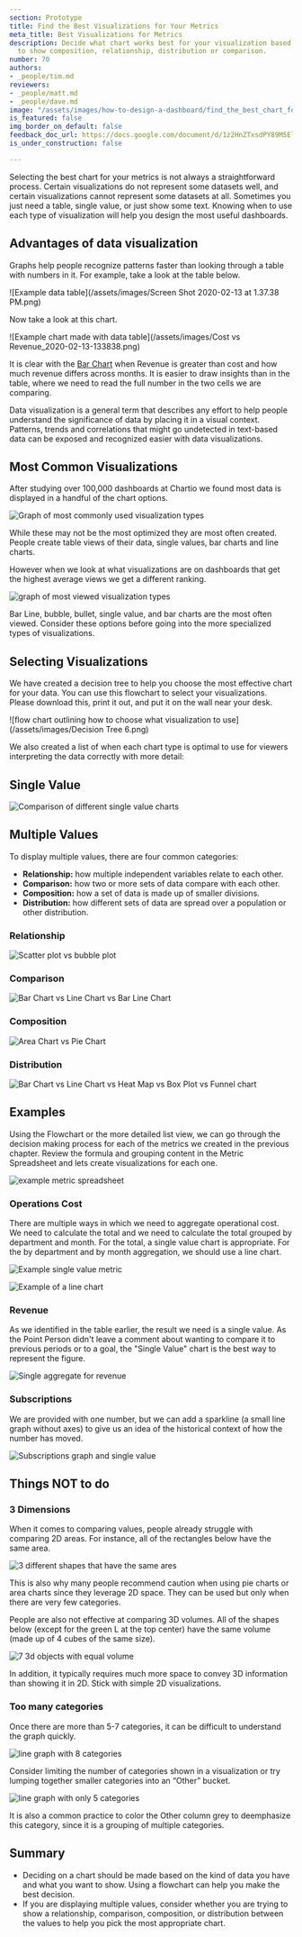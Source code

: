 ```yaml
---
section: Prototype
title: Find the Best Visualizations for Your Metrics
meta_title: Best Visualizations for Metrics
description: Decide what chart works best for your visualization based on if you want
  to show composition, relationship, distribution or comparison.
number: 70
authors:
- _people/tim.md
reviewers:
- _people/matt.md
- _people/dave.md
image: "/assets/images/how-to-design-a-dashboard/find_the_best_chart_for_your_metrics/exampleChart.png"
is_featured: false
img_border_on_default: false
feedback_doc_url: https://docs.google.com/document/d/1z2HnZTxsdPY89M5ElREXoGSIcQMrPzwdYVcaAbFz9eQ/edit?usp=sharing
is_under_construction: false

---
```

Selecting the best chart for your metrics is not always a straightforward process. Certain visualizations do not represent some datasets well, and certain visualizations cannot represent some datasets at all. Sometimes you just need a table, single value, or just show some text. Knowing when to use each type of visualization will help you design the most useful dashboards.

## Advantages of data visualization

Graphs help people recognize patterns faster than looking through a table with numbers in it. For example, take a look at the table below.

![Example data table](/assets/images/Screen Shot 2020-02-13 at 1.37.38 PM.png)

Now take a look at this chart.

![Example chart made with data table](/assets/images/Cost vs Revenue_2020-02-13-133838.png)

It is clear with the [Bar Chart](https://chartio.com/learn/charts/bar-chart-complete-guide/) when Revenue is greater than cost and how much revenue differs across months. It is easier to draw insights than in the table, where we need to read the full number in the two cells we are comparing.

Data visualization is a general term that describes any effort to help people understand the significance of data by placing it in a visual context. Patterns, trends and correlations that might go undetected in text-based data can be exposed and recognized easier with data visualizations.

## Most Common Visualizations

After studying over 100,000 dashboards at Chartio we found most data is displayed in a handful of the chart options.

![Graph of  most commonly used visualization types](/assets/images/how-to-design-a-dashboard/find_the_best_chart_for_your_metrics/dashboardCreationCount.png)

While these may not be the most optimized they are most often created. People create table views of their data, single values, bar charts and line charts. 

However when we look at what visualizations are on dashboards that get the highest average views we get a different ranking.

![graph of most viewed visualization types](/assets/images/how-to-design-a-dashboard/find_the_best_chart_for_your_metrics/dashboardAverageViews.png)

Bar Line, bubble, bullet, single value, and bar charts are the most often viewed. Consider these options before going into the more specialized types of visualizations.

## Selecting Visualizations

We have created a decision tree to help you choose the most effective chart for your data. You can use this flowchart to select your visualizations. Please download this, print it out, and put it on the wall near your desk.

![flow chart outlining how to choose what visualization to use](/assets/images/Decision Tree 6.png)

We also created a list of when each chart type is optimal to use for viewers interpreting the data correctly with more detail:

## Single Value

![Comparison of different single value charts](/assets/images/how-to-design-a-dashboard/find_the_best_chart_for_your_metrics/singleValueCharts.png)

## Multiple Values

To display multiple values, there are four common categories:

* **Relationship:** how multiple independent variables relate to each other.
* **Comparison:** how two or more sets of data compare with each other.
* **Composition:** how a set of data is made up of smaller divisions.
* **Distribution:** how different sets of data are spread over a population or other distribution.

### Relationship

![Scatter plot vs bubble plot](/assets/images/how-to-design-a-dashboard/find_the_best_chart_for_your_metrics/relationshipCharts.png)

### Comparison

![Bar Chart vs Line Chart vs Bar Line Chart](/assets/images/how-to-design-a-dashboard/find_the_best_chart_for_your_metrics/comparisonCharts.png)

### Composition

![Area Chart vs Pie Chart](/assets/images/how-to-design-a-dashboard/find_the_best_chart_for_your_metrics/compositionCharts.png)

### Distribution

![Bar Chart vs Line Chart vs Heat Map vs Box Plot vs Funnel chart](/assets/images/how-to-design-a-dashboard/find_the_best_chart_for_your_metrics/distributionCharts.png)

## Examples

Using the Flowchart or the more detailed list view, we can go through the decision making process for each of the metrics we created in the previous chapter. Review the formula and grouping content in the Metric Spreadsheet and lets create visualizations for each one.

![example metric spreadsheet](/assets/images/how-to-design-a-dashboard/find_the_best_chart_for_your_metrics/metricSpreadsheet.png)

### Operations Cost

There are multiple ways in which we need to aggregate operational cost. We need to calculate the total and we need to calculate the total grouped by department and month. For the total, a single value chart is appropriate. For the by department and by month aggregation, we should use a line chart.

![Example single value metric](/assets/images/how-to-design-a-dashboard/find_the_best_chart_for_your_metrics/operationCost.png)

![Example of a line chart](/assets/images/how-to-design-a-dashboard/find_the_best_chart_for_your_metrics/operationChart.png)

### Revenue

As we identified in the table earlier, the result we need is a single value. As the Point Person didn't leave a comment about wanting to compare it to previous periods or to a goal, the "Single Value" chart is the best way to represent the figure.

![Single aggregate for revenue](/assets/images/how-to-design-a-dashboard/find_the_best_chart_for_your_metrics/revenueCost.png)

### Subscriptions

We are provided with one number, but we can add a sparkline (a small line graph without axes) to give us an idea of the historical context of how the number has moved.

![Subscriptions graph and single value](/assets/images/how-to-design-a-dashboard/find_the_best_chart_for_your_metrics/subscribers.png)

## Things NOT to do

### 3 Dimensions

When it comes to comparing values, people already struggle with comparing 2D areas. For instance, all of the rectangles below have the same area.

![3 different shapes that have the same ares](/assets/images/how-to-design-a-dashboard/find_the_best_chart_for_your_metrics/3dNotToDo.png)

This is also why many people recommend caution when using pie charts or area charts since they leverage 2D space. They can be used but only when there are very few categories.

People are also not effective at comparing 3D volumes. All of the shapes below (except for the green L at the top center) have the same volume (made up of 4 cubes of the same size).

![7 3d objects with equal volume](/assets/images/how-to-design-a-dashboard/find_the_best_chart_for_your_metrics/3dShapes.png)

In addition, it typically requires much more space to convey 3D information than showing it in 2D. Stick with simple 2D visualizations.

### Too many categories

Once there are more than 5-7 categories, it can be difficult to understand the graph quickly.

![line graph with 8 categories](/assets/images/how-to-design-a-dashboard/find_the_best_chart_for_your_metrics/tooManyCategories.png)

Consider limiting the number of categories shown in a visualization or try lumping together smaller categories into an “Other” bucket.

![line graph with only 5 categories](/assets/images/how-to-design-a-dashboard/find_the_best_chart_for_your_metrics/otherBuckets.png)

It is also a common practice to color the Other column grey to deemphasize this category, since it is a grouping of multiple categories.

## Summary

* Deciding on a chart should be made based on the kind of data you have and what you want to show. Using a flowchart can help you make the best decision.
* If you are displaying multiple values, consider whether you are trying to show a relationship, comparison, composition, or distribution between the values to help you pick the most appropriate chart.